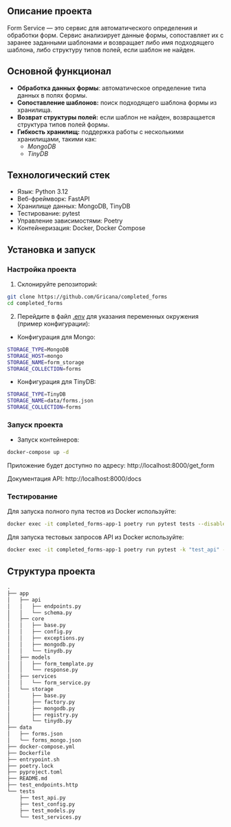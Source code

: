 ## Описание проекта
Form Service — это сервис для автоматического определения и обработки форм. 
Сервис анализирует данные формы, сопоставляет их с заранее заданными шаблонами и возвращает либо имя подходящего шаблона, либо структуру типов полей, если шаблон не найден.

## Основной функционал
- **Обработка данных формы**: автоматическое определение типа данных в полях формы.
- **Сопоставление шаблонов:** поиск подходящего шаблона формы из хранилища.
- **Возврат структуры полей:** если шаблон не найден, возвращается структура типов полей формы.
- **Гибкость хранилищ:** поддержка работы с несколькими хранилищами, такими как:
	- _MongoDB_
	- _TinyDB_

## Технологический стек
- Язык: Python 3.12
- Веб-фреймворк: FastAPI
- Хранилище данных: MongoDB, TinyDB
- Тестирование: pytest
- Управление зависимостями: Poetry
- Контейнеризация: Docker, Docker Compose

## Установка и запуск

### Настройка проекта
1. Склонируйте репозиторий:
```bash
git clone https://github.com/Gricana/completed_forms
cd completed_forms
```

2. Перейдите в файл [.env](https://github.com/Gricana/completed_forms/blob/main/.env) для указания переменных окружения (пример 
   конфигурации):

- Конфигурация для Mongo:
```bash
STORAGE_TYPE=MongoDB
STORAGE_HOST=mongo
STORAGE_NAME=form_storage
STORAGE_COLLECTION=forms
```

- Конфигурация для TinyDB:
```bash
STORAGE_TYPE=TinyDB
STORAGE_NAME=data/forms.json
STORAGE_COLLECTION=forms
```

### Запуск проекта

- Запуск контейнеров:
```bash 
docker-compose up -d
```
Приложение будет доступно по адресу: http://localhost:8000/get_form

Документация API: http://localhost:8000/docs

### Тестирование
Для запуска полного пула тестов из Docker используйте:

```bash
docker exec -it completed_forms-app-1 poetry run pytest tests --disable-warnings
```
Для запуска тестовых запросов API из Docker используйте:

```bash
docker exec -it completed_forms-app-1 poetry run pytest -k "test_api" --disable-warnings
```

## Структура проекта
```markdown
.
├── app
│   ├── api
│   │   ├── endpoints.py
│   │   └── schema.py
│   ├── core
│   │   ├── base.py
│   │   ├── config.py
│   │   ├── exceptions.py
│   │   ├── mongodb.py
│   │   └── tinydb.py
│   ├── models
│   │   ├── form_template.py
│   │   └── response.py
│   ├── services
│   │   └── form_service.py
│   └── storage
│       ├── base.py
│       ├── factory.py
│       ├── mongodb.py
│       ├── registry.py
│       └── tinydb.py
├── data
│   ├── forms.json
│   └── forms_mongo.json
├── docker-compose.yml
├── Dockerfile
├── entrypoint.sh
├── poetry.lock
├── pyproject.toml
├── README.md
├── test_endpoints.http
└── tests
    ├── test_api.py
    ├── test_config.py
    ├── test_models.py
    └── test_services.py
```